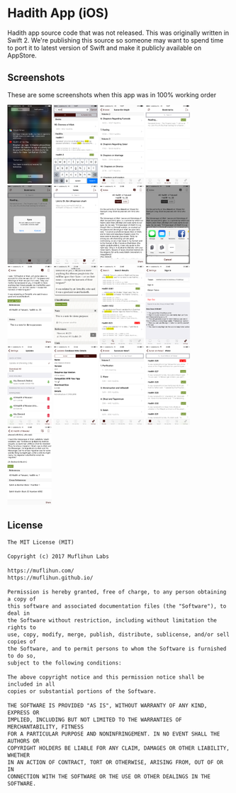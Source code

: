 # Hadith App (iOS)

Hadith app source code that was not released. This was originally written in Swift 2. We're publishing this source so someone may want to spend time to port it to latest version of Swift and make it publicly available on AppStore.

## Screenshots
These are some screenshots when this app was in 100% working order

[<img src="Screenshots/IMG_3771.png" width="100">](Screenshots/IMG_3771.png) 
[<img src="Screenshots/IMG_3773.png" width="100">](Screenshots/IMG_3773.png) 
[<img src="Screenshots/IMG_3774.png" width="100">](Screenshots/IMG_3774.png) 
[<img src="Screenshots/IMG_3775.png" width="100">](Screenshots/IMG_3775.png) 
[<img src="Screenshots/IMG_3776.png" width="100">](Screenshots/IMG_3776.png) 
[<img src="Screenshots/IMG_3851.png" width="100">](Screenshots/IMG_3851.png) 
[<img src="Screenshots/IMG_3852.png" width="100">](Screenshots/IMG_3852.png) 
[<img src="Screenshots/IMG_3853.png" width="100">](Screenshots/IMG_3853.png) 
[<img src="Screenshots/IMG_3854.png" width="100">](Screenshots/IMG_3854.png) 
[<img src="Screenshots/IMG_3855.png" width="100">](Screenshots/IMG_3855.png) 
[<img src="Screenshots/IMG_3856.png" width="100">](Screenshots/IMG_3856.png) 
[<img src="Screenshots/IMG_3857.png" width="100">](Screenshots/IMG_3857.png) 
[<img src="Screenshots/IMG_3858.png" width="100">](Screenshots/IMG_3858.png) 
[<img src="Screenshots/IMG_3859.png" width="100">](Screenshots/IMG_3859.png) 
[<img src="Screenshots/IMG_3860.png" width="100">](Screenshots/IMG_3860.png) 
[<img src="Screenshots/IMG_3861.png" width="100">](Screenshots/IMG_3861.png) 
[<img src="Screenshots/IMG_3862.png" width="100">](Screenshots/IMG_3862.png) 

## License

```
The MIT License (MIT)

Copyright (c) 2017 Muflihun Labs

https://muflihun.com/
https://muflihun.github.io/

Permission is hereby granted, free of charge, to any person obtaining a copy of
this software and associated documentation files (the "Software"), to deal in
the Software without restriction, including without limitation the rights to
use, copy, modify, merge, publish, distribute, sublicense, and/or sell copies of
the Software, and to permit persons to whom the Software is furnished to do so,
subject to the following conditions:

The above copyright notice and this permission notice shall be included in all
copies or substantial portions of the Software.

THE SOFTWARE IS PROVIDED "AS IS", WITHOUT WARRANTY OF ANY KIND, EXPRESS OR
IMPLIED, INCLUDING BUT NOT LIMITED TO THE WARRANTIES OF MERCHANTABILITY, FITNESS
FOR A PARTICULAR PURPOSE AND NONINFRINGEMENT. IN NO EVENT SHALL THE AUTHORS OR
COPYRIGHT HOLDERS BE LIABLE FOR ANY CLAIM, DAMAGES OR OTHER LIABILITY, WHETHER
IN AN ACTION OF CONTRACT, TORT OR OTHERWISE, ARISING FROM, OUT OF OR IN
CONNECTION WITH THE SOFTWARE OR THE USE OR OTHER DEALINGS IN THE SOFTWARE.
```
